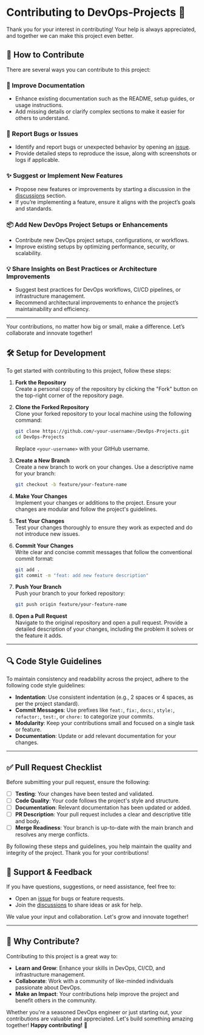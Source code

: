 # Contributing to DevOps-Projects 🚀

Thank you for your interest in contributing! Your help is always appreciated, and together we can make this project even better.

## 🧰 How to Contribute

There are several ways you can contribute to this project:

### 📖 Improve Documentation

- Enhance existing documentation such as the README, setup guides, or usage instructions.
- Add missing details or clarify complex sections to make it easier for others to understand.

### 🐛 Report Bugs or Issues

- Identify and report bugs or unexpected behavior by opening an [issue](https://github.com/NotHarshhaa/DevOps-Projects/issues).
- Provide detailed steps to reproduce the issue, along with screenshots or logs if applicable.

### ✨ Suggest or Implement New Features

- Propose new features or improvements by starting a discussion in the [discussions](https://github.com/NotHarshhaa/DevOps-Projects/discussions) section.
- If you’re implementing a feature, ensure it aligns with the project’s goals and standards.

### 📦 Add New DevOps Project Setups or Enhancements

- Contribute new DevOps project setups, configurations, or workflows.
- Improve existing setups by optimizing performance, security, or scalability.

### 💡 Share Insights on Best Practices or Architecture Improvements

- Suggest best practices for DevOps workflows, CI/CD pipelines, or infrastructure management.
- Recommend architectural improvements to enhance the project’s maintainability and efficiency.

---

Your contributions, no matter how big or small, make a difference. Let’s collaborate and innovate together!

## 🛠️ Setup for Development

To get started with contributing to this project, follow these steps:

1. **Fork the Repository**  
    Create a personal copy of the repository by clicking the "Fork" button on the top-right corner of the repository page.

2. **Clone the Forked Repository**  
    Clone your forked repository to your local machine using the following command:

    ```bash
    git clone https://github.com/<your-username>/DevOps-Projects.git
    cd DevOps-Projects
    ```

    Replace `<your-username>` with your GitHub username.

3. **Create a New Branch**  
    Create a new branch to work on your changes. Use a descriptive name for your branch:

    ```bash
    git checkout -b feature/your-feature-name
    ```

4. **Make Your Changes**  
    Implement your changes or additions to the project. Ensure your changes are modular and follow the project's guidelines.

5. **Test Your Changes**  
    Test your changes thoroughly to ensure they work as expected and do not introduce new issues.

6. **Commit Your Changes**  
    Write clear and concise commit messages that follow the conventional commit format:

    ```bash
    git add .
    git commit -m "feat: add new feature description"
    ```

7. **Push Your Branch**  
    Push your branch to your forked repository:

    ```bash
    git push origin feature/your-feature-name
    ```

8. **Open a Pull Request**  
    Navigate to the original repository and open a pull request. Provide a detailed description of your changes, including the problem it solves or the feature it adds.

---

## 🔍 Code Style Guidelines

To maintain consistency and readability across the project, adhere to the following code style guidelines:

- **Indentation**: Use consistent indentation (e.g., 2 spaces or 4 spaces, as per the project standard).
- **Commit Messages**: Use prefixes like `feat:`, `fix:`, `docs:`, `style:`, `refactor:`, `test:`, or `chore:` to categorize your commits.
- **Modularity**: Keep your contributions small and focused on a single task or feature.
- **Documentation**: Update or add relevant documentation for your changes.

---

## ✅ Pull Request Checklist

Before submitting your pull request, ensure the following:

- [ ] **Testing**: Your changes have been tested and validated.
- [ ] **Code Quality**: Your code follows the project's style and structure.
- [ ] **Documentation**: Relevant documentation has been updated or added.
- [ ] **PR Description**: Your pull request includes a clear and descriptive title and body.
- [ ] **Merge Readiness**: Your branch is up-to-date with the main branch and resolves any merge conflicts.

By following these steps and guidelines, you help maintain the quality and integrity of the project. Thank you for your contributions!

## 🙌 Support & Feedback

If you have questions, suggestions, or need assistance, feel free to:

- Open an [issue](https://github.com/NotHarshhaa/DevOps-Projects/issues) for bugs or feature requests.
- Join the [discussions](https://github.com/NotHarshhaa/DevOps-Projects/discussions) to share ideas or ask for help.

We value your input and collaboration. Let's grow and innovate together!

---

## 🌟 Why Contribute?

Contributing to this project is a great way to:

- **Learn and Grow**: Enhance your skills in DevOps, CI/CD, and infrastructure management.
- **Collaborate**: Work with a community of like-minded individuals passionate about DevOps.
- **Make an Impact**: Your contributions help improve the project and benefit others in the community.

Whether you're a seasoned DevOps engineer or just starting out, your contributions are valuable and appreciated. Let's build something amazing together!
**Happy contributing!** 🚀
